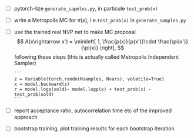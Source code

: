 - [ ] pytorch-lize `generate_sapmles.py`, in particule `test_prob(x)`

- [ ] write a Metropolis MC for $\pi(x)$, i.e.`test_prob(x)` in `generate_samples.py`

- [ ] use the trained real NVP net to make MC proposal 
      $$
      A(x\rightarrow x') = \min\left[ 1,  \frac{p(x)}{p(x')}\cdot \frac{\pi(x')}{\pi(x)}  \right],
      $$
      following these steps (this is actually called Metropolis Independent Sampler)

      ```
      z = Variable(torch.randn(Nsamples, Nvars), volatile=True)
      x = model.backward(z)
      r = model.logp(xold)- model.logp(x) + test_prob(x) - test_prob(xold)
      ```


- [ ] report acceptance ratio, autocorrelation time etc of the improved approach 
- [ ] bootstrap training, plot training results for each bootstrap iteration


